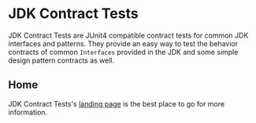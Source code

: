 # JDK Contract Tests

JDK Contract Tests are JUnit4 compatible contract tests for common JDK interfaces and patterns. They provide an easy way to test the behavior contracts of common `Interfaces` provided in the JDK and some simple design pattern contracts as well.

## Home

JDK Contract Tests's [landing page](http://nwillc.github.io/jdk_contract_tests/) is the best place to go for more information.
